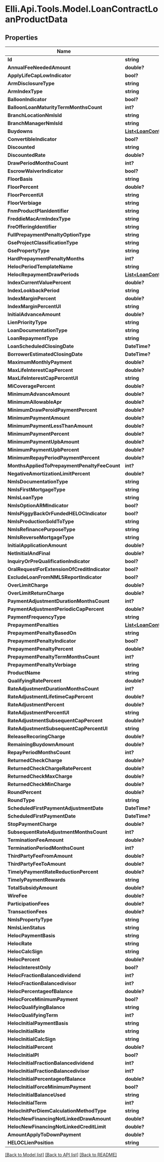 # Elli.Api.Tools.Model.LoanContractLoanProductData
## Properties

Name | Type | Description | Notes
------------ | ------------- | ------------- | -------------
**Id** | **string** |  | [optional] 
**AnnualFeeNeededAmount** | **double?** |  | [optional] 
**ApplyLifeCapLowIndicator** | **bool?** |  | [optional] 
**ArmDisclosureType** | **string** |  | [optional] 
**ArmIndexType** | **string** |  | [optional] 
**BalloonIndicator** | **bool?** |  | [optional] 
**BalloonLoanMaturityTermMonthsCount** | **int?** |  | [optional] 
**BranchLocationNmlsId** | **string** |  | [optional] 
**BranchManagerNmlsId** | **string** |  | [optional] 
**Buydowns** | [**List&lt;LoanContractLoanProductDataBuydowns&gt;**](LoanContractLoanProductDataBuydowns.md) |  | [optional] 
**ConvertibleIndicator** | **bool?** |  | [optional] 
**Discounted** | **string** |  | [optional] 
**DiscountedRate** | **double?** |  | [optional] 
**DrawPeriodMonthsCount** | **int?** |  | [optional] 
**EscrowWaiverIndicator** | **bool?** |  | [optional] 
**FloorBasis** | **string** |  | [optional] 
**FloorPercent** | **double?** |  | [optional] 
**FloorPercentUI** | **string** |  | [optional] 
**FloorVerbiage** | **string** |  | [optional] 
**FnmProductPlanIdentifier** | **string** |  | [optional] 
**FreddieMacArmIndexType** | **string** |  | [optional] 
**FreOfferingIdentifier** | **string** |  | [optional] 
**FullPrepaymentPenaltyOptionType** | **string** |  | [optional] 
**GseProjectClassificationType** | **string** |  | [optional] 
**GsePropertyType** | **string** |  | [optional] 
**HardPrepaymentPenaltyMonths** | **int?** |  | [optional] 
**HelocPeriodTemplateName** | **string** |  | [optional] 
**HelocRepaymentDrawPeriods** | [**List&lt;LoanContractLoanProductDataHelocRepaymentDrawPeriods&gt;**](LoanContractLoanProductDataHelocRepaymentDrawPeriods.md) |  | [optional] 
**IndexCurrentValuePercent** | **double?** |  | [optional] 
**IndexLookbackPeriod** | **string** |  | [optional] 
**IndexMarginPercent** | **double?** |  | [optional] 
**IndexMarginPercentUI** | **string** |  | [optional] 
**InitialAdvanceAmount** | **double?** |  | [optional] 
**LienPriorityType** | **string** |  | [optional] 
**LoanDocumentationType** | **string** |  | [optional] 
**LoanRepaymentType** | **string** |  | [optional] 
**LoanScheduledClosingDate** | **DateTime?** |  | [optional] 
**BorrowerEstimatedClosingDate** | **DateTime?** |  | [optional] 
**MaximumMonthlyPayment** | **double?** |  | [optional] 
**MaxLifeInterestCapPercent** | **double?** |  | [optional] 
**MaxLifeInterestCapPercentUI** | **string** |  | [optional] 
**MiCoveragePercent** | **double?** |  | [optional] 
**MinimumAdvanceAmount** | **double?** |  | [optional] 
**MinimumAllowableApr** | **double?** |  | [optional] 
**MinimumDrawPeroidPaymentPercent** | **double?** |  | [optional] 
**MinimumPaymentAmount** | **double?** |  | [optional] 
**MinimumPaymentLessThanAmount** | **double?** |  | [optional] 
**MinimumPaymentPercent** | **double?** |  | [optional] 
**MinimumPaymentUpbAmount** | **double?** |  | [optional] 
**MinimumPaymentUpbPercent** | **double?** |  | [optional] 
**MinimumRepayPeriodPaymentPercent** | **double?** |  | [optional] 
**MonthsAppliedToPrepaymentPenaltyFeeCount** | **int?** |  | [optional] 
**NegativeAmortizationLimitPercent** | **double?** |  | [optional] 
**NmlsDocumentationType** | **string** |  | [optional] 
**NmlsFirstMortgageType** | **string** |  | [optional] 
**NmlsLoanType** | **string** |  | [optional] 
**NmlsOptionARMIndicator** | **bool?** |  | [optional] 
**NmlsPiggyBackOrFundedHELOCIndicator** | **bool?** |  | [optional] 
**NmlsProductionSoldToType** | **string** |  | [optional] 
**NmlsRefinancePurposeType** | **string** |  | [optional] 
**NmlsReverseMortgageType** | **string** |  | [optional] 
**InitialApplicationAmount** | **double?** |  | [optional] 
**NetInitialAndFinal** | **double?** |  | [optional] 
**InquiryOrPreQualificationIndicator** | **bool?** |  | [optional] 
**OralRequestForExtensionOfCreditIndicator** | **bool?** |  | [optional] 
**ExcludeLoanFromNMLSReportIndicator** | **bool?** |  | [optional] 
**OverLimitCharge** | **double?** |  | [optional] 
**OverLimitReturnCharge** | **double?** |  | [optional] 
**PaymentAdjustmentDurationMonthsCount** | **int?** |  | [optional] 
**PaymentAdjustmentPeriodicCapPercent** | **double?** |  | [optional] 
**PaymentFrequencyType** | **string** |  | [optional] 
**PrepaymentPenalties** | [**List&lt;LoanContractLoanProductDataPrepaymentPenalties&gt;**](LoanContractLoanProductDataPrepaymentPenalties.md) |  | [optional] 
**PrepaymentPenaltyBasedOn** | **string** |  | [optional] 
**PrepaymentPenaltyIndicator** | **bool?** |  | [optional] 
**PrepaymentPenaltyPercent** | **double?** |  | [optional] 
**PrepaymentPenaltyTermMonthsCount** | **int?** |  | [optional] 
**PrepaymentPenaltyVerbiage** | **string** |  | [optional] 
**ProductName** | **string** |  | [optional] 
**QualifyingRatePercent** | **double?** |  | [optional] 
**RateAdjustmentDurationMonthsCount** | **int?** |  | [optional] 
**RateAdjustmentLifetimeCapPercent** | **double?** |  | [optional] 
**RateAdjustmentPercent** | **double?** |  | [optional] 
**RateAdjustmentPercentUI** | **string** |  | [optional] 
**RateAdjustmentSubsequentCapPercent** | **double?** |  | [optional] 
**RateAdjustmentSubsequentCapPercentUI** | **string** |  | [optional] 
**ReleaseRecoringCharge** | **double?** |  | [optional] 
**RemainingBuydownAmount** | **double?** |  | [optional] 
**RepayPeriodMonthsCount** | **int?** |  | [optional] 
**ReturnedCheckCharge** | **double?** |  | [optional] 
**ReturnedCheckChargeRatePercent** | **double?** |  | [optional] 
**ReturnedCheckMaxCharge** | **double?** |  | [optional] 
**ReturnedCheckMinCharge** | **double?** |  | [optional] 
**RoundPercent** | **double?** |  | [optional] 
**RoundType** | **string** |  | [optional] 
**ScheduledFirstPaymentAdjustmentDate** | **DateTime?** |  | [optional] 
**ScheduledFirstPaymentDate** | **DateTime?** |  | [optional] 
**StopPaymentCharge** | **double?** |  | [optional] 
**SubsequentRateAdjustmentMonthsCount** | **int?** |  | [optional] 
**TerminationFeeAmount** | **double?** |  | [optional] 
**TerminationPeriodMonthsCount** | **int?** |  | [optional] 
**ThirdPartyFeeFromAmount** | **double?** |  | [optional] 
**ThirdPartyFeeToAmount** | **double?** |  | [optional] 
**TimelyPaymentRateReductionPercent** | **double?** |  | [optional] 
**TimelyPaymentRewards** | **string** |  | [optional] 
**TotalSubsidyAmount** | **double?** |  | [optional] 
**WireFee** | **double?** |  | [optional] 
**ParticipationFees** | **double?** |  | [optional] 
**TransactionFees** | **double?** |  | [optional] 
**NmlsPropertyType** | **string** |  | [optional] 
**NmlsLienStatus** | **string** |  | [optional] 
**HelocPaymentBasis** | **string** |  | [optional] 
**HelocRate** | **string** |  | [optional] 
**HelocCalcSign** | **string** |  | [optional] 
**HelocPercent** | **double?** |  | [optional] 
**HelocInterestOnly** | **bool?** |  | [optional] 
**HelocFractionBalancedividend** | **int?** |  | [optional] 
**HelocFractionBalancedivisor** | **int?** |  | [optional] 
**HelocPercentageofBalance** | **double?** |  | [optional] 
**HelocForceMinimumPayment** | **bool?** |  | [optional] 
**HelocQualifyingBalance** | **string** |  | [optional] 
**HelocQualifyingTerm** | **int?** |  | [optional] 
**HelocInitialPaymentBasis** | **string** |  | [optional] 
**HelocInitialRate** | **string** |  | [optional] 
**HelocInitialCalcSign** | **string** |  | [optional] 
**HelocInitialPercent** | **double?** |  | [optional] 
**HelocInitialPI** | **bool?** |  | [optional] 
**HelocInitialFractionBalancedividend** | **int?** |  | [optional] 
**HelocInitialFractionBalancedivisor** | **int?** |  | [optional] 
**HelocInitialPercentageofBalance** | **double?** |  | [optional] 
**HelocInitialForceMinimumPayment** | **bool?** |  | [optional] 
**HelocInitialBalanceUsed** | **string** |  | [optional] 
**HelocInitialTerm** | **int?** |  | [optional] 
**HelocInitPerDiemCalculationMethodType** | **string** |  | [optional] 
**HelocNewFinancingNotLinkedDrawAmount** | **double?** |  | [optional] 
**HelocNewFinancingNotLinkedCreditLimit** | **double?** |  | [optional] 
**AmountApplyToDownPayment** | **double?** |  | [optional] 
**HELOCLienPosition** | **string** |  | [optional] 

[[Back to Model list]](../README.md#documentation-for-models) [[Back to API list]](../README.md#documentation-for-api-endpoints) [[Back to README]](../README.md)

